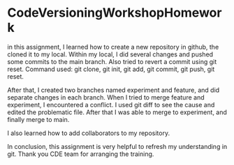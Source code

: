 # CodeVersioningWorkshopHomework
in this assignment, I learned how to create a new repository in github, the cloned it to my local.
Within my local, I did several changes and pushed some commits to the main branch. Also tried to revert a commit using git reset.
Command used: git clone, git init, git add, git commit, git push, git reset.

After that, I created two branches named experiment and feature, and did separate changes in each branch. When 
I tried to merge feature and experiment, I encountered a conflict. I used git diff to see the cause and edited the problematic file.
After that I was able to merge to experiment, and finally merge to main.

I also learned how to add collaborators to my repository.

In conclusion, this assignment is very helpful to refresh my understanding in git. Thank you CDE team for arranging the training.